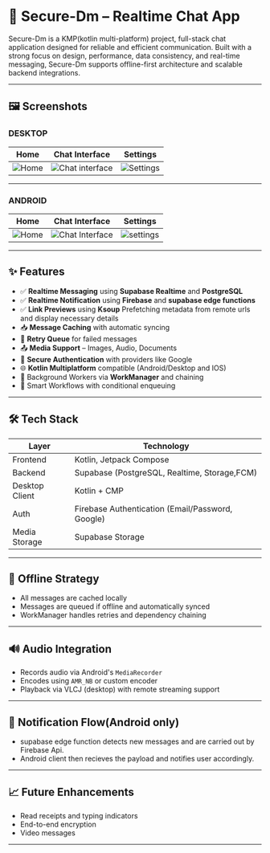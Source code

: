 
# 💬 Secure-Dm – Realtime Chat App

Secure-Dm is a KMP(kotlin multi-platform) project, full-stack chat application designed for reliable and efficient communication. Built with a strong focus on design, performance, data consistency, and real-time messaging, Secure-Dm supports offline-first architecture and scalable backend integrations.

---



## 🖼️ Screenshots
### DESKTOP

| Home        | Chat Interface| Settings         |
|-----------------------|-------------------------|------------------------|
| ![Home](https://github.com/user-attachments/assets/ec8bb0d3-2f8c-456b-9a86-aa5dc34f471f) | ![Chat interface](https://github.com/user-attachments/assets/0b6e9d1e-e9a9-4d91-b84f-5aaeab4e1820) | ![Settings](https://github.com/user-attachments/assets/d443923f-d8ba-4f70-ac4d-51213da8dd94) |


---

### ANDROID

| Home        | Chat Interface| Settings         |
|-----------------------|-------------------------|------------------------|
| ![Home](https://github.com/user-attachments/assets/affcaebb-f612-4c02-bc78-49a8bb332958) | ![Chat Interface](https://github.com/user-attachments/assets/85eeb1d9-4725-4b1d-82c8-6306f3776e6a) | ![settings](https://github.com/user-attachments/assets/8b49f790-6837-44ce-be2a-2458d7779433) |


---


## ✨ Features

- ✅ **Realtime Messaging** using **Supabase Realtime** and **PostgreSQL**
- ✅ **Realtime Notification** using **Firebase** and **supabase edge functions** 
- ✅ **Link Previews** using **Ksoup** Prefetching metadata from remote urls and display necessary details
- 📥 **Message Caching** with automatic syncing
- 🔁 **Retry Queue** for failed messages
- 📤 **Media Support** – Images, Audio, Documents
- 🔐 **Secure Authentication** with providers like Google
- 🌐 **Kotlin Multiplatform** compatible (Android/Desktop and IOS)
- 🔧 Background Workers via **WorkManager** and chaining
- 🔄 Smart Workflows with conditional enqueuing

---

## 🛠️ Tech Stack

| Layer          | Technology                                   |
|----------------|-----------------------------------------------|
| Frontend       | Kotlin, Jetpack Compose            |
| Backend        | Supabase (PostgreSQL, Realtime, Storage,FCM)     |
| Desktop Client | Kotlin + CMP                    |
| Auth           | Firebase Authentication (Email/Password, Google)      |
| Media Storage  | Supabase Storage                             |

---

## 🚧 Offline Strategy

- All messages are cached locally
- Messages are queued if offline and automatically synced
- WorkManager handles retries and dependency chaining

---

## 🔊 Audio Integration

- Records audio via Android's `MediaRecorder`  
- Encodes using `AMR_NB` or custom encoder
- Playback via VLCJ (desktop) with remote streaming support

---

## 🔐 Notification Flow(Android only)

- supabase edge function detects new messages and are carried out by Firebase Api.
- Android client then recieves the payload and notifies user accordingly.

---

## 📈 Future Enhancements

- Read receipts and typing indicators
- End-to-end encryption
- Video messages
---
